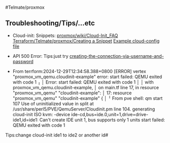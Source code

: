 #Telmate/proxmox

## Troubleshooting/Tips/...etc

* Cloud-init:
  Snippets:
  [proxmox/wiki/Cloud-Init_FAQ](https://pve.proxmox.com/wiki/Cloud-Init_FAQ)
  [Terraform/Telmate/proxmox/Creating a Snippet](https://registry.terraform.io/providers/Telmate/proxmox/latest/docs/guides/cloud-init%2520getting%2520started#creating-a-snippet)
  [Example cloud-config file](https://cloudinit.readthedocs.io/en/latest/explanation/about-cloud-config.html#example-cloud-config-file)

* API 500 Error:
  Tips:just try [creating-the-connection-via-username-and-password](https://registry.terraform.io/providers/Telmate/proxmox/latest/docs#creating-the-connection-via-username-and-password)

* From terrform:2024-12-29T12:34:58.388+0800 [ERROR] vertex "proxmox_vm_qemu.cloudinit-example" error: start failed: QEMU exited with code 1
╷
│ Error: start failed: QEMU exited with code 1
│ 
│   with proxmox_vm_qemu.cloudinit-example,
│   on main.tf line 17, in resource "proxmox_vm_qemu" "cloudinit-example":
│   17: resource "proxmox_vm_qemu" "cloudinit-example" {
│ 
╵
 From pve shell:
 qm start 107
Use of uninitialized value in split at /usr/share/perl5/PVE/QemuServer/Cloudinit.pm line 104.
generating cloud-init ISO
kvm: -device ide-cd,bus=ide.0,unit=1,drive=drive-ide1,id=ide1: Can't create IDE unit 1, bus supports only 1 units
start failed: QEMU exited with code 1

 Tips:change cloud-init ide1 to ide2 or another id#

